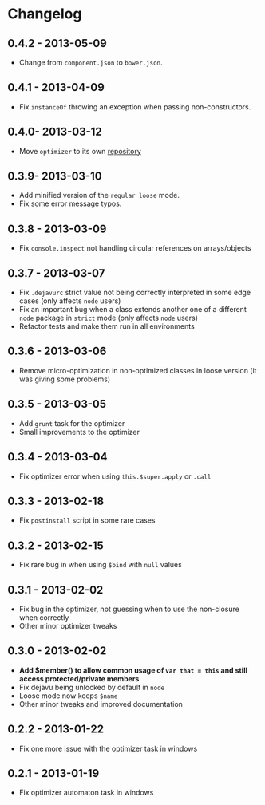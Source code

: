 # Changelog

## 0.4.2 - 2013-05-09
- Change from `component.json` to `bower.json`.

## 0.4.1 - 2013-04-09
- Fix `instanceOf` throwing an exception when passing non-constructors.

## 0.4.0- 2013-03-12
- Move `optimizer` to its own [repository](https://github.com/IndigoUnited/dejavu-optimizer)

## 0.3.9- 2013-03-10
- Add minified version of the `regular loose` mode.
- Fix some error message typos.

## 0.3.8 - 2013-03-09
- Fix `console.inspect` not handling circular references on arrays/objects

## 0.3.7 - 2013-03-07
- Fix `.dejavurc` strict value not being correctly interpreted in some edge cases (only affects `node` users)
- Fix an important bug when a class extends another one of a different `node` package in `strict` mode (only affects `node` users)
- Refactor tests and make them run in all environments

## 0.3.6 - 2013-03-06
- Remove micro-optimization in non-optimized classes in loose version (it was giving some problems)

## 0.3.5 - 2013-03-05
- Add `grunt` task for the optimizer
- Small improvements to the optimizer

## 0.3.4 - 2013-03-04
- Fix optimizer error when using `this.$super.apply` or `.call`

## 0.3.3 - 2013-02-18
- Fix `postinstall` script in some rare cases

## 0.3.2 - 2013-02-15
- Fix rare bug in when using `$bind` with `null` values

## 0.3.1 - 2013-02-02
- Fix bug in the optimizer, not guessing when to use the non-closure when correctly
- Other minor optimizer tweaks

## 0.3.0 - 2013-02-02
- __Add $member() to allow common usage of `var that = this` and still access protected/private members__
- Fix dejavu being unlocked by default in `node`
- Loose mode now keeps `$name`
- Other minor tweaks and improved documentation

## 0.2.2 - 2013-01-22
- Fix one more issue with the optimizer task in windows

## 0.2.1 - 2013-01-19
- Fix optimizer automaton task in windows